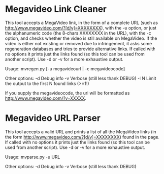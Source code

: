 # Megavideo Link Cleaner

This tool accepts a MegaVideo link, in the form of a complete URL
(such as http://www.megavideo.com/?[d/v]=XXXXXXXX), with the -u option,
or just the alphanumeric code (the 8-chars XXXXXXXX in the URL), with the
-c option, and checks whether the video is still available on MegaVideo.
If the video is either not existing or removed due to infringement, it
asks some regeneration databases and tries to provide alternative links.
If called with no options it prints just the links found (so this tool
can be used from another script). Use -d or -v for a more exhaustive
output.

Usage: mvregen.py [-u megavideourl | -c megavideocode]

Other options:
-d	Debug info
-v	Verbose (still less thank DEBUG)
-l N	Limit the output to the first N found links (>=1!)

If you supply the megavideocode, the url will be formatted
as http://www.megavideo.com/?v=XXXXX.

# Megavideo URL Parser

This tool accepts a valid URL and prints a list of all the MegaVideo
links (in the form http://www.megavideo.com/?[d/v]=XXXXXXXX) found in
the page. If called with no options it prints just the links found
(so this tool can be used from another script). Use -d or -v for a more
exhaustive output.

Usage: mvparse.py -u URL

Other options:
-d	Debug info
-v	Verbose (still less thank DEBUG)
